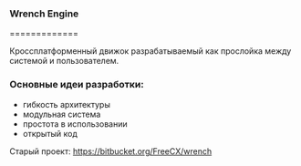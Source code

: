 ### Wrench Engine
=============

Кроссплатформенный движок разрабатываемый как прослойка между системой и пользователем.

### Основные идеи разработки:
* гибкость архитектуры
* модульная система
* простота в использовании
* открытый код

Старый проект: https://bitbucket.org/FreeCX/wrench
